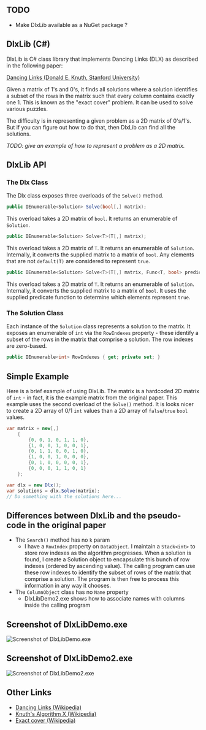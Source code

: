 
## TODO

* Make DlxLib available as a NuGet package ?

## DlxLib (C#)

DlxLib is C# class library that implements Dancing Links (DLX) as described in the following paper: 

[Dancing Links (Donald E. Knuth, Stanford University)](http://arxiv.org/pdf/cs/0011047v1.pdf "Dancing Links (Donald E. Knuth, Stanford University)")

Given a matrix of 1's and 0's, it finds all solutions where a solution identifies a subset of the rows in the matrix such that every column contains exactly one 1. This is known as the "exact cover" problem. It can be used to solve various puzzles.

The difficulty is in representing a given problem as a 2D matrix of 0's/1's. But if you can figure out how to do that, then DlxLib can find all the solutions.

*TODO: give an example of how to represent a problem as a 2D matrix.*

## DlxLib API

### The Dlx Class

The Dlx class exposes three overloads of the <code>Solve()</code> method.

```C#
public IEnumerable<Solution> Solve(bool[,] matrix);
```

This overload takes a 2D matrix of <code>bool</code>. It returns an enumerable of <code>Solution</code>.

```C#
public IEnumerable<Solution> Solve<T>(T[,] matrix);
```

This overload takes a 2D matrix of <code>T</code>. It returns an enumerable of <code>Solution</code>. Internally, it converts the supplied matrix to a matrix of <code>bool</code>. Any elements that are not <code>default(T)</code> are considered to represent <code>true</code>.

```C#
public IEnumerable<Solution> Solve<T>(T[,] matrix, Func<T, bool> predicate);
```

This overload takes a 2D matrix of <code>T</code>. It returns an enumerable of <code>Solution</code>. Internally, it converts the supplied matrix to a matrix of <code>bool</code>. It uses the supplied predicate function to determine which elements represent <code>true</code>.

### The Solution Class

Each instance of the <code>Solution</code> class represents a solution to the matrix. It exposes an enumerable of <code>int</code> via the <code>RowIndexes</code> property - these identify a subset of the rows in the matrix that comprise a solution. The row indexes are zero-based.

```C#
public IEnumerable<int> RowIndexes { get; private set; }
```

## Simple Example

Here is a brief example of using DlxLib. The matrix is a hardcoded 2D matrix of <code>int</code> - in fact, it is the example matrix from the original paper. This example uses the second overload of the <code>Solve()</code> method. It is looks nicer to create a 2D array of 0/1 <code>int</code> values than a 2D array of <code>false</code>/<code>true</code> <code>bool</code> values.

```C#
var matrix = new[,]
    {
        {0, 0, 1, 0, 1, 1, 0},
        {1, 0, 0, 1, 0, 0, 1},
        {0, 1, 1, 0, 0, 1, 0},
        {1, 0, 0, 1, 0, 0, 0},
        {0, 1, 0, 0, 0, 0, 1},
        {0, 0, 0, 1, 1, 0, 1}
    };

var dlx = new Dlx();
var solutions = dlx.Solve(matrix);
// Do something with the solutions here...
```

## Differences between DlxLib and the pseudo-code in the original paper

* The <code>Search()</code> method has no <code>k</code> param
    * I have a <code>RowIndex</code> property on <code>DataObject</code>. I maintain a <code>Stack&lt;int&gt;</code> to store row indexes as the algorithm progresses. When a solution is found, I create a Solution object to encapsulate this bunch of row indexes (ordered by ascending value). The calling program can use these row indexes to identify the subset of rows of the matrix that comprise a solution. The program is then free to process this information in any way it chooses.
* The <code>ColumnObject</code> class has no <code>Name</code> property
    * DlxLibDemo2.exe shows how to associate names with columns inside the calling program

## Screenshot of DlxLibDemo.exe

![Screenshot of DlxLibDemo.exe](https://raw.github.com/taylorjg/DlxLib/master/Images/DlxLibDemo_screenshot.png)

## Screenshot of DlxLibDemo2.exe

![Screenshot of DlxLibDemo2.exe](https://raw.github.com/taylorjg/DlxLib/master/Images/DlxLibDemo2_screenshot.png)

## Other Links

* [Dancing Links (Wikipedia)](http://en.wikipedia.org/wiki/Dancing_Links "Dancing Links (Wikipedia)")
* [Knuth's Algorithm X (Wikipedia)](http://en.wikipedia.org/wiki/Algorithm_X "Knuth's Algorithm X (Wikipedia)")
* [Exact cover (Wikipedia)](http://en.wikipedia.org/wiki/Exact_cover "Exact cover (Wikipedia)")

